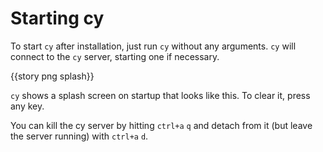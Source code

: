 # Starting cy

To start `cy` after installation, just run `cy` without any arguments. `cy` will connect to the `cy` server, starting one if necessary.

{{story png splash}}

`cy` shows a splash screen on startup that looks like this. To clear it, press any key.

You can kill the cy server by hitting `ctrl+a` `q` and detach from it (but leave the server running) with `ctrl+a` `d`.
